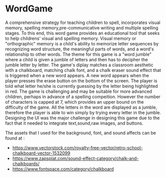 
# WordGame

A comprehensive strategy for teaching children to spell, incorporates visual memory, spelling memory,pre-communicative writing and multiple spelling stages. To this end, this word game provides an educational tool that seeks to help childrens' visual and spelling memory. Visual memory or "orthographic" memory is a child's ability to memorize letter sequences by recognizing word structure, the meaningful parts of words, and a word's relationship to other words. The theme for this game is a "word jumble" where a child is given a jumble of letters and then has to decipher the jumble letter by letter. The game's diplay matches a classroom aesthetic with a chalkboard, matching chalk font, and a chalk eraser sound effect that is triggered when a new word appears. A new word appears when the player presses the erase button on the bottom of the screen. The player is told what letter he/she is currently guessing by the letter being highlighted in red. The game is challenging and may be suitable for more advanced children, perhaps in advance of a spelling compeition. However the number of characters is capped at 7, which provides an upper bound on the difficulty of the game. All the letters in the word are displayed as a jumble, therefore the player is able to win simply by trying every letter in the jumble. Designing the UI was the major challenge in designing this game due to the fact that it needed to integrate text,sound,raw images, and buttons.

 The assets that I used for the background, font, and sound affects can be found at :  


* https://www.vectorstock.com/royalty-free-vector/retro-school-chalkboard-vector-1532099
* https://www.zapsplat.com/sound-effect-category/chalk-and-chalkboards/
* https://www.fontspace.com/category/chalkboard
